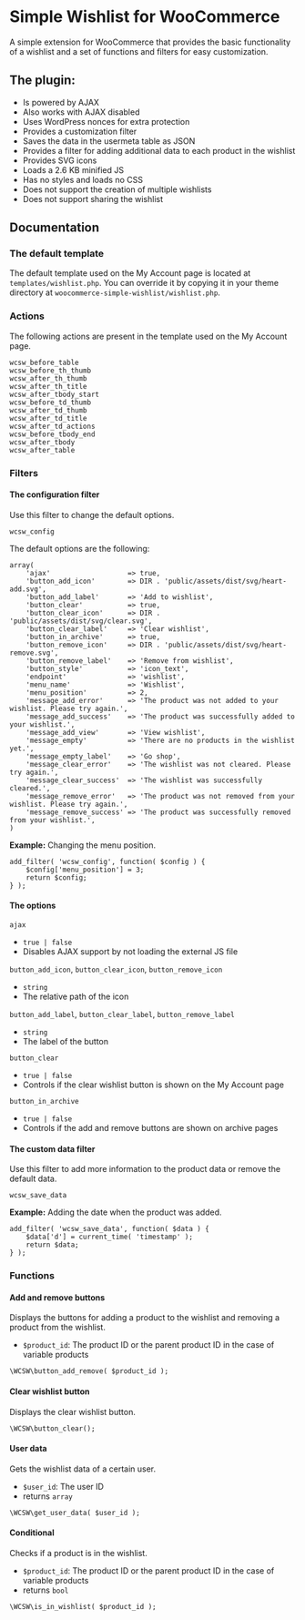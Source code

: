 # Simple Wishlist for WooCommerce

A simple extension for WooCommerce that provides the basic functionality of a wishlist and a set of functions and filters for easy customization.

## The plugin:

- Is powered by AJAX
- Also works with AJAX disabled
- Uses WordPress nonces for extra protection
- Provides a customization filter
- Saves the data in the usermeta table as JSON
- Provides a filter for adding additional data to each product in the wishlist
- Provides SVG icons
- Loads a 2.6 KB minified JS
- Has no styles and loads no CSS
- Does not support the creation of multiple wishlists
- Does not support sharing the wishlist

## Documentation

### The default template

The default template used on the My Account page is located at `templates/wishlist.php`. You can override it by copying it in your theme directory at `woocommerce-simple-wishlist/wishlist.php`.

### Actions

The following actions are present in the template used on the My Account page.

```
wcsw_before_table
wcsw_before_th_thumb
wcsw_after_th_thumb
wcsw_after_th_title
wcsw_after_tbody_start
wcsw_before_td_thumb
wcsw_after_td_thumb
wcsw_after_td_title
wcsw_after_td_actions
wcsw_before_tbody_end
wcsw_after_tbody
wcsw_after_table
```

### Filters

#### The configuration filter

Use this filter to change the default options.

```
wcsw_config
```

The default options are the following:

```
array(
    'ajax'                   => true,
    'button_add_icon'        => DIR . 'public/assets/dist/svg/heart-add.svg',
    'button_add_label'       => 'Add to wishlist',
    'button_clear'           => true,
    'button_clear_icon'      => DIR . 'public/assets/dist/svg/clear.svg',
    'button_clear_label'     => 'Clear wishlist',
    'button_in_archive'      => true,
    'button_remove_icon'     => DIR . 'public/assets/dist/svg/heart-remove.svg',
    'button_remove_label'    => 'Remove from wishlist',
    'button_style'           => 'icon_text',
    'endpoint'               => 'wishlist',
    'menu_name'              => 'Wishlist',
    'menu_position'          => 2,
    'message_add_error'      => 'The product was not added to your wishlist. Please try again.',
    'message_add_success'    => 'The product was successfully added to your wishlist.',
    'message_add_view'       => 'View wishlist',
    'message_empty'          => 'There are no products in the wishlist yet.',
    'message_empty_label'    => 'Go shop',
    'message_clear_error'    => 'The wishlist was not cleared. Please try again.',
    'message_clear_success'  => 'The wishlist was successfully cleared.',
    'message_remove_error'   => 'The product was not removed from your wishlist. Please try again.',
    'message_remove_success' => 'The product was successfully removed from your wishlist.',
)
```

**Example:** Changing the menu position.

```
add_filter( 'wcsw_config', function( $config ) {
    $config['menu_position'] = 3;
    return $config;
} );
```

#### The options

`ajax`
- `true | false`
- Disables AJAX support by not loading the external JS file

`button_add_icon`,
`button_clear_icon`,
`button_remove_icon`
- `string`
- The relative path of the icon

`button_add_label`,
`button_clear_label`,
`button_remove_label`
- `string`
- The label of the button

`button_clear`
- `true | false`
- Controls if the clear wishlist button is shown on the My Account page

`button_in_archive`
- `true | false`
- Controls if the add and remove buttons are shown on archive pages

#### The custom data filter

Use this filter to add more information to the product data or remove the default data.

```
wcsw_save_data
```

**Example:** Adding the date when the product was added.

```
add_filter( 'wcsw_save_data', function( $data ) {
    $data['d'] = current_time( 'timestamp' );
    return $data;
} );
```

### Functions

#### Add and remove buttons

Displays the buttons for adding a product to the wishlist and removing a product from the wishlist.
- `$product_id`: The product ID or the parent product ID in the case of variable products

```
\WCSW\button_add_remove( $product_id );
```

#### Clear wishlist button

Displays the clear wishlist button.

```
\WCSW\button_clear();
```

#### User data

Gets the wishlist data of a certain user.
- `$user_id`: The user ID
- returns `array`

```
\WCSW\get_user_data( $user_id );
```

#### Conditional

Checks if a product is in the wishlist.
- `$product_id`: The product ID or the parent product ID in the case of variable products
- returns `bool`

```
\WCSW\is_in_wishlist( $product_id );
```
